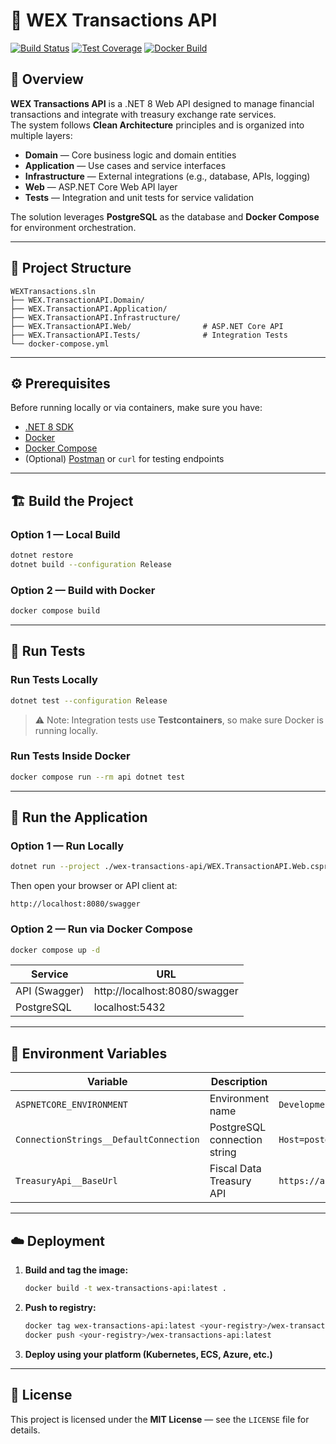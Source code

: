 # 🧾 WEX Transactions API

[![Build Status](https://github.com/lcfournier82/WEX-Transactions/actions/workflows/build.yml/badge.svg)](https://github.com/lcfournier82/WEX-Transactions/actions)
[![Test Coverage](https://img.shields.io/codecov/c/github/tayrasys/wex-transactions-api.svg)](https://codecov.io/gh/tayrasys/wex-transactions-api)
[![Docker Build](https://img.shields.io/docker/v/leonardofournier/wex-transactions-api?label=docker)](https://hub.docker.com/r/leonardofournier/wex-transactions-api)

## 📘 Overview

**WEX Transactions API** is a .NET 8 Web API designed to manage financial transactions and integrate with treasury exchange rate services.  
The system follows **Clean Architecture** principles and is organized into multiple layers:

- **Domain** — Core business logic and domain entities  
- **Application** — Use cases and service interfaces  
- **Infrastructure** — External integrations (e.g., database, APIs, logging)  
- **Web** — ASP.NET Core Web API layer  
- **Tests** — Integration and unit tests for service validation  

The solution leverages **PostgreSQL** as the database and **Docker Compose** for environment orchestration.

---

## 🧱 Project Structure

```
WEXTransactions.sln
├── WEX.TransactionAPI.Domain/
├── WEX.TransactionAPI.Application/
├── WEX.TransactionAPI.Infrastructure/
├── WEX.TransactionAPI.Web/                # ASP.NET Core API
├── WEX.TransactionAPI.Tests/              # Integration Tests
└── docker-compose.yml
```

---

## ⚙️ Prerequisites

Before running locally or via containers, make sure you have:

- [.NET 8 SDK](https://dotnet.microsoft.com/en-us/download/dotnet/8.0)
- [Docker](https://docs.docker.com/get-docker/)
- [Docker Compose](https://docs.docker.com/compose/)
- (Optional) [Postman](https://www.postman.com/) or `curl` for testing endpoints

---

## 🏗️ Build the Project

### Option 1 — Local Build

```bash
dotnet restore
dotnet build --configuration Release
```

### Option 2 — Build with Docker

```bash
docker compose build
```

---

## 🧪 Run Tests

### Run Tests Locally

```bash
dotnet test --configuration Release
```

> ⚠️ Note: Integration tests use **Testcontainers**, so make sure Docker is running locally.

### Run Tests Inside Docker

```bash
docker compose run --rm api dotnet test
```

---

## 🚀 Run the Application

### Option 1 — Run Locally

```bash
dotnet run --project ./wex-transactions-api/WEX.TransactionAPI.Web.csproj
```

Then open your browser or API client at:

```
http://localhost:8080/swagger
```

### Option 2 — Run via Docker Compose

```bash
docker compose up -d
```

| Service         | URL                           |
|-----------------|-------------------------------|
| API (Swagger)   | http://localhost:8080/swagger |
| PostgreSQL      | localhost:5432                |

---

## 🧩 Environment Variables

| Variable | Description | Default Value |
|-----------|--------------|----------------|
| `ASPNETCORE_ENVIRONMENT` | Environment name | `Development` |
| `ConnectionStrings__DefaultConnection` | PostgreSQL connection string | `Host=postgres;Port=5432;Database=purchases_db;Username=wex_user;Password=wexApiTest@01235` |
| `TreasuryApi__BaseUrl` | Fiscal Data Treasury API | `https://api.fiscaldata.treasury.gov/services/api/fiscal_service/v1/accounting/od/rates_of_exchange` |

---

## ☁️ Deployment

1. **Build and tag the image:**
   ```bash
   docker build -t wex-transactions-api:latest .
   ```

2. **Push to registry:**
   ```bash
   docker tag wex-transactions-api:latest <your-registry>/wex-transactions-api:latest
   docker push <your-registry>/wex-transactions-api:latest
   ```

3. **Deploy using your platform (Kubernetes, ECS, Azure, etc.)**

---

## 📄 License

This project is licensed under the **MIT License** — see the `LICENSE` file for details.
